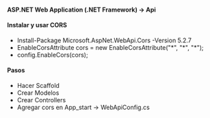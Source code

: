 #### ASP.NET Web Application (.NET Framework) -> Api

#### Instalar y usar CORS

- Install-Package Microsoft.AspNet.WebApi.Cors -Version 5.2.7
- EnableCorsAttribute cors = new EnableCorsAttribute("\*", "\*", "\*");
- config.EnableCors(cors);

#### Pasos

- Hacer Scaffold
- Crear Modelos
- Crear Controllers
- Agregar cors en App_start -> WebApiConfig.cs
